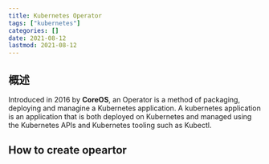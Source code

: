 ```yaml
---
title: Kubernetes Operator
tags: ["kubernetes"]
categories: []
date: 2021-08-12
lastmod: 2021-08-12
---
```



## 概述

Introduced in 2016 by __CoreOS__, an Operator is a method of packaging, deploying and managine a Kubernetes application. A kubernetes application is an application that is both deployed on Kubernetes and managed using the Kubernetes APIs and Kubernetes tooling such as Kubectl.


## How to create opeartor